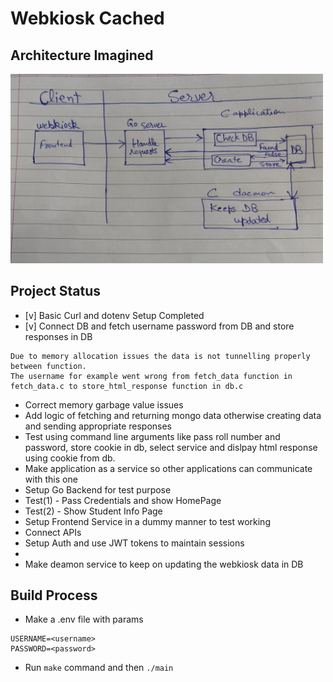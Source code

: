 # Webkiosk Cached

## Architecture Imagined
<img src="media/architecture.jpeg" alt="Example Image" width="500">

## Project Status
- [v] Basic Curl and dotenv Setup Completed
- [v] Connect DB and fetch username password from DB and store responses in DB
```
Due to memory allocation issues the data is not tunnelling properly between function.
The username for example went wrong from fetch_data function in fetch_data.c to store_html_response function in db.c
```
- Correct memory garbage value issues
- Add logic of fetching and returning mongo data otherwise creating data and sending appropriate responses
- Test using command line arguments like pass roll number and password, store cookie in db, select service and dislpay html response using cookie from db.
- Make application as a service so other applications can communicate with this one
- Setup Go Backend for test purpose
- Test(1) - Pass Credentials and show HomePage
- Test(2) - Show Student Info Page
- Setup Frontend Service in a dummy manner to test working
- Connect APIs
- Setup Auth and use JWT tokens to maintain sessions
- 
- Make deamon service to keep on updating the webkiosk data in DB

## Build Process
- Make a .env file with params 
```
USERNAME=<username>
PASSWORD=<password>
```

- Run ``` make ``` command and then ```./main```

